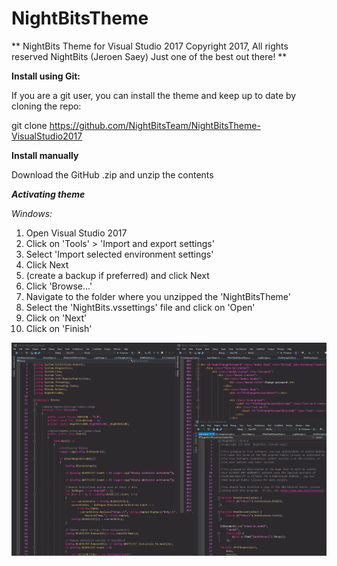 # NightBitsTheme
**
NightBits Theme for Visual Studio 2017
Copyright 2017, All rights reserved
NightBits (Jeroen Saey)
Just one of the best out there!
**

**Install using Git:**

If you are a git user, you can install the theme and keep up to date by cloning the repo:

git clone https://github.com/NightBitsTeam/NightBitsTheme-VisualStudio2017

**Install manually**

Download the GitHub .zip and unzip the contents

<b><em>Activating theme</em></b>

<em>Windows:</em>


1. Open Visual Studio 2017
2. Click on 'Tools'  > 'Import and export settings'
3. Select 'Import selected environment settings'
4. Click Next
5. (create a backup if preferred) and click Next
6. Click 'Browse...'
7. Navigate to the folder where you unzipped the 'NightBitsTheme'
8. Select the 'NightBits.vssettings' file and click on 'Open'
9. Click on 'Next'
10. Click on 'Finish'

![preview](/visualstudio.png)